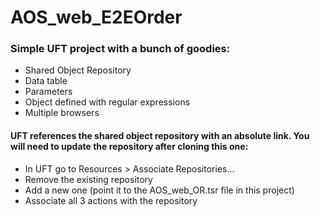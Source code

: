 # AOS_web_E2EOrder

### Simple UFT project with a bunch of goodies:
* Shared Object Repository
* Data table
* Parameters
* Object defined with regular expressions
* Multiple browsers

#### UFT references the shared object repository with an absolute link. You will need to update the repository after cloning this one:
* In UFT go to Resources > Associate Repositories...
* Remove the existing repository
* Add a new one (point it to the AOS_web_OR.tsr file in this project)
* Associate all 3 actions with the repository
